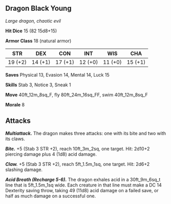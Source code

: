## Dragon Black Young

*Large dragon, chaotic evil*

**Hit Dice** 15 (82 15d8+15)

**Armor Class** 18 (natural armor)

| STR     | DEX     | CON     | INT     | WIS     | CHA     |
|---------|---------|---------|---------|---------|---------|
| 19 (+2) | 14 (+1) | 17 (+1) | 12 (+0) | 11 (+0) | 15 (+1) |

**Saves** Physical 13, Evasion 14, Mental 14, Luck 15

**Skills** Stab 3, Notice 3, Sneak 1

**Move** 40ft\_12m\_8sq\_F, fly 80ft\_24m\_16sq\_FF, swim 40ft\_12m\_8sq\_F

**Morale** 8

## Attacks

***Multiattack.*** The dragon makes three attacks: one with its bite and two with its claws.

***Bite.*** +5 (Stab 3 STR +2), reach 10ft\_3m\_2sq, one target. Hit: 2d10+2 piercing damage plus 4 (1d8) acid damage.

***Claw.*** +5 (Stab 3 STR +2), reach 5ft\_1.5m\_1sq, one target. Hit: 2d6+2 slashing damage.

***Acid Breath (Recharge 5-6).*** The dragon exhales acid in a 30ft\_9m\_6sq\_t line that is 5ft\_1.5m\_1sq wide. Each creature in that line must make a DC 14 Dexterity saving throw, taking 49 (11d8) acid damage on a failed save, or half as much damage on a successful one.

